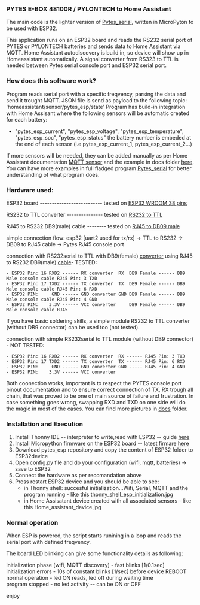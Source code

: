 ### PYTES E-BOX 48100R / PYLONTECH to Home Assistant 

The main code is the lighter version of [Pytes_serial](https://github.com/chinezbrun/pytes_serial), written in MicroPyton to be used with ESP32.

This application runs on an ESP32 board and reads the RS232 serial port of PYTES or PYLONTECH batteries and sends data to Home Assistant via MQTT. Home Assistant autodiscovery is build in, so device will show up in Homeassistant automatically.
A signal converter from RS323 to TTL is needed between Pytes serial console port and ESP32 serial port. 

### How does this software work?
Program reads serial port with a specific freqvency, parsing the data and send it trought MQTT.
JSON file is send as payload to the following topic: 'homeassistant/sensor/pytes_esp/state'
Program has build-in integration with Home Assisant where the following sensors will be automatic created for each battery:
  - "pytes_esp_current", "pytes_esp_voltage", "pytes_esp_temperature", "pytes_esp_soc", "pytes_esp_status"
   the battery number is embeded at the end of each sensor (i.e pytes_esp_current_1, pytes_esp_current_2...)

If more sensors will be needed, they can be added manually as per Home Assistant documentation [MQTT sensor](https://www.home-assistant.io/integrations/sensor.mqtt/) 
and the example in docs folder [here](/docs/home_assistant_add_sensor.txt).
You can have more examples in full fladged program [Pytes_serial](https://github.com/chinezbrun/pytes_serial) for better understanding of what program does.

### Hardware used:
ESP32 board -------------------------- tested on [ESP32 WROOM 38 pins](https://ardushop.ro/ro/home/1449-nodemcu-32s-38.html?gclid=Cj0KCQiAsvWrBhC0ARIsAO4E6f__t1Ywa7ggggVlMvGm_M-wFgtWkX1XTycMhfIoM2PXSL1DMHdIcT4aAnxIEALw_wcB)

RS232 to TTL converter --------------- tested on [RS232 to TTL](https://ardushop.ro/ro/home/1000-modul-convertor-rs232-la-ttl.html?gclid=Cj0KCQiAj_CrBhD-ARIsAIiMxT8nFVhCUMI8Yi6TL5PcduTiSrrpuKuuT6yQOPc_AZKAXNdEZIFjbh0aAsJcEALw_wcB)

RJ45 to RS232 DB9(male) cable -------- tested on [RJ45 to DB09 male](https://conectica.ro/cabluri/cabluri-serial-paralel/cablu-rs-232-db9-la-serial-rs-232-rj45-t-t-1m-delock-63353?gclid=Cj0KCQiAj_CrBhD-ARIsAIiMxT_3N9k6NLPS0_ijAbA9MOQHWsMki5tpK4ePdUKZ6PGpd-NPL4IooqQaAv8fEALw_wcB) 

simple connection flow:
esp32 [uart2 used for tx/rx] -> TTL to RS232 -> DB09 to RJ45 cable  -> Pytes RJ45 console port

connection with RS232serial to TTL with DB9(female) [converter](/docs/converter_RS232ToTTL.JPG) using  RJ45 to RS232 DB9(male) [cable](/docs/cable_RJ45_DB9_pin_connection.jpg)- TESTED:

    - ESP32 Pin: 16 RXD2 ------ RX converter  RX  DB9 Female ------ DB9 Male console cable RJ45 Pin: 3 TXD 
    - ESP32 Pin: 17 TXD2 ------ TX converter  TX  DB9 Female ------ DB9 Male console cable RJ45 Pin: 6 RXD 
    - ESP32 PIN:     GND ------ GND converter GND DB9 Female ------ DB9 Male console cable RJ45 Pin: 4 GND 
    - ESP32 PIN:    3.3V ------ VCC converter     DB9 Female ------ DB9 Male console cable RJ45       

If you have basic soldering skills, a simple module RS232 to TTL converter (without DB9 connector) can be used too (not tested). 

connection with simple RS232serial to TTL module (without DB9 connector) - NOT TESTED:

    - ESP32 Pin: 16 RXD2 ------ RX converter  RX ------ RJ45 Pin: 3 TXD
    - ESP32 Pin: 17 TXD2 ------ TX converter  TX ------ RJ45 Pin: 6 RXD
    - ESP32 PIN:     GND ------ GND converter GND ----- RJ45 Pin: 4 GND
    - ESP32 PIN:    3.3V ------ VCC converter  

Both coonection works, important is to respect the PYTES console port pinout documentation and to ensure correct connection of TX, RX trough all chain, that was proved to be one of main source of failure and frustration. 
In case something goes wrong, swapping RXD and TXD on one side will do the magic in most of the cases.
You can find more pictures in [docs](/docs/) folder.

### Installation and Execution
1. Install Thonny IDE -- interpreter to write,read with ESP32 -- guide [here](https://www.youtube.com/watch?v=rP4E5IyB_E0)
2. Install Micropython firmware on the ESP32 board            -- latest firmare [here](https://micropython.org/download/ESP32_GENERIC/)
3. Download pytes_esp repository and copy the content of ESP32 folder to ESP32device      
4. Open config.py file and do your configuration (wifi, mqtt, batteries) -> save to ESP32
5. Connect the hardware as per recomandation above
6. Press restart ESP32 device and you should be able to see:
   - in Thonny shell: succesful initialization...Wifi, Serial, MQTT and the program running - like this thonny_shell_esp_initialization.jpg
   - in Home Assisatant device created with all associated sensors - like this  Home_assistant_device.jpg

### Normal operation
When ESP is powered, the script starts runining in a loop and reads the serial port with defined freqvency.

The board LED blinking can give some functionality details as following:

initialization phase (wifi, MQTT discovery)  - fast blinks [1/0.1sec]    
initialization errors                        - 10s of constant blinks [1/sec] before device REBOOT  
normal operation                             - led ON reads, led off during waiting time  
program stopped                              - no led activity -- can be ON or OFF  

enjoy
